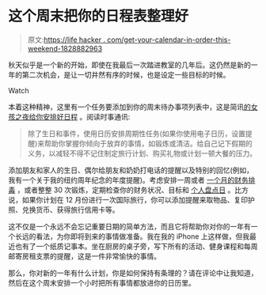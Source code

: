 # 这个周末把你的日程表整理好

> 原文:[https://life hacker . com/get-your-calendar-in-order-this-weekend-1828882963](https://lifehacker.com/get-your-calendar-in-order-this-weekend-1828882963)

秋天似乎是一个新的开始，即使在我最后一次踏进教室的几年后。这仍然是新的一年的第二次机会，是让一切井然有序的时候，也是设定一些目标的时候。

Watch

本着这种精神，这里有一个任务要添加到你的周末待办事项列表中，这是简讯[的女孩之夜给你安排好日程](https://mailchi.mp/girlsnightinclub/issue-84?e=b0b0a5ae3e) 。阅读时事通讯:

> 除了生日和事件，使用日历安排周期性任务(如果你使用电子日历，设置提醒)来帮助你掌握你倾向于放弃的事情，如锻炼或清洁。给自己记下假期的义务，以减轻不得不记住制定旅行计划、购买礼物或计划一顿大餐的压力。

添加朋友和家人的生日、偶尔给朋友和奶奶打电话的提醒以及特别的回忆(例如，我有一个关于我的纽约周年纪念的年度提醒)。考虑安排一周或者 [一个月的财务排毒](https://twocents.lifehacker.com/howd-you-do-on-your-month-long-financial-detox-1823370993) ，或者整整 30 次锻炼，定期检查你的财务状况、目标和 [个人盘点日](https://twocents.lifehacker.com/schedule-a-personal-inventory-day-each-month-1821807681) 。比方说，如果你计划在 12 月份进行一次国际旅行，你可以添加提醒来取物品、复印护照、兑换货币、获得旅行信用卡等。

这不仅是一个永远不会忘记重要日期的简单方法，而且它将帮助你对你的一年有一个长远的看法，为你即将到来的事情做准备。我在我的 iPhone 上这样做，但我最近也有了一个纸质记事本。坐在厨房的桌子旁，写下所有的活动、健身课程和每周邮寄房租支票的提醒，这是一件非常愉快的事情。

那么，你对新的一年有什么计划，你是如何保持有条理的？请在评论中让我知道，然后在这个周末安排一个小时把所有事情都放进你的日历里。